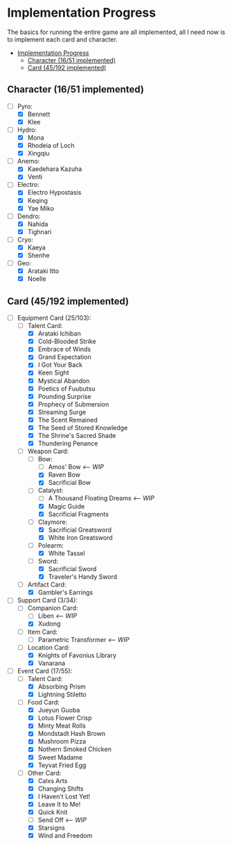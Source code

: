 # Implementation Progress

The basics for running the entire game are all implemented,
all I need now is to implement each card and character.

- [Implementation Progress](#implementation-progress)
  - [Character (16/51 implemented)](#character-1651-implemented)
  - [Card (45/192 implemented)](#card-45192-implemented)

## Character (16/51 implemented)

- [ ] Pyro:
  - [x] Bennett
  - [x] Klee
- [ ] Hydro:
  - [x] Mona
  - [x] Rhodeia of Loch
  - [x] Xingqiu
- [ ] Anemo:
  - [x] Kaedehara Kazuha
  - [x] Venti
- [ ] Electro:
  - [x] Electro Hypostasis
  - [x] Keqing
  - [x] Yae Miko
- [ ] Dendro:
  - [x] Nahida
  - [x] Tighnari
- [ ] Cryo:
  - [x] Kaeya
  - [x] Shenhe
- [ ] Geo:
  - [x] Arataki Itto
  - [x] Noelle

## Card (45/192 implemented)

- [ ] Equipment Card (25/103):
  - [ ] Talent Card:
    - [x] Arataki Ichiban
    - [x] Cold-Blooded Strike
    - [x] Embrace of Winds
    - [x] Grand Expectation
    - [x] I Got Your Back
    - [x] Keen Sight
    - [x] Mystical Abandon
    - [x] Poetics of Fuubutsu
    - [x] Pounding Surprise
    - [x] Prophecy of Submersion
    - [x] Streaming Surge
    - [x] The Scent Remained
    - [x] The Seed of Stored Knowledge
    - [x] The Shrine's Sacred Shade
    - [x] Thundering Penance
  - [ ] Weapon Card:
    - [ ] Bow:
      - [ ] Amos' Bow _<-- WIP_
      - [x] Raven Bow
      - [x] Sacrificial Bow
    - [ ] Catalyst:
      - [ ] A Thousand Floating Dreams _<-- WIP_
      - [x] Magic Guide
      - [x] Sacrificial Fragments
    - [ ] Claymore:
      - [x] Sacrificial Greatsword
      - [x] White Iron Greatsword
    - [ ] Polearm:
      - [x] White Tassel
    - [ ] Sword:
      - [x] Sacrificial Sword
      - [x] Traveler's Handy Sword
  - [ ] Artifact Card:
    - [x] Gambler's Earrings
- [ ] Support Card (3/34):
  - [ ] Companion Card:
    - [ ] Liben _<-- WIP_
    - [x] Xudong
  - [ ] Item Card:
    - [ ] Parametric Transformer _<-- WIP_
  - [ ] Location Card:
    - [x] Knights of Favonius Library
    - [x] Vanarana
- [ ] Event Card (17/55):
  - [ ] Talent Card:
    - [x] Absorbing Prism
    - [x] Lightning Stiletto
  - [ ] Food Card:
    - [x] Jueyun Guoba
    - [x] Lotus Flower Crisp
    - [x] Minty Meat Rolls
    - [x] Mondstadt Hash Brown
    - [x] Mushroom Pizza
    - [x] Nothern Smoked Chicken
    - [x] Sweet Madame
    - [x] Teyvat Fried Egg
  - [ ] Other Card:
    - [x] Calxs Arts
    - [x] Changing Shifts
    - [x] I Haven't Lost Yet!
    - [x] Leave It to Me!
    - [x] Quick Knit
    - [ ] Send Off _<-- WIP_
    - [x] Starsigns
    - [x] Wind and Freedom
